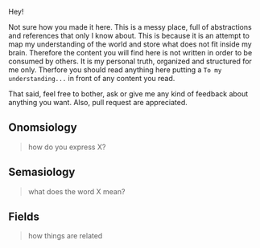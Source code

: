 Hey!

Not sure how you made it here. This is a messy place, full of abstractions and references that only I know about. This is because it is an attempt to map my understanding of the world and store what does not fit inside my brain. Therefore the content you will find here is not written in order to be consumed by others. It is my personal truth, organized and structured for me only. Therfore you should read anything here putting a  `To my understanding...` in front of any content you read.

That said, feel free to bother, ask or give me any kind of feedback about anything you want. Also, pull request are appreciated.

## Onomsiology
> how do you express X?

## Semasiology
> what does the word X mean?

## Fields
> how things are related